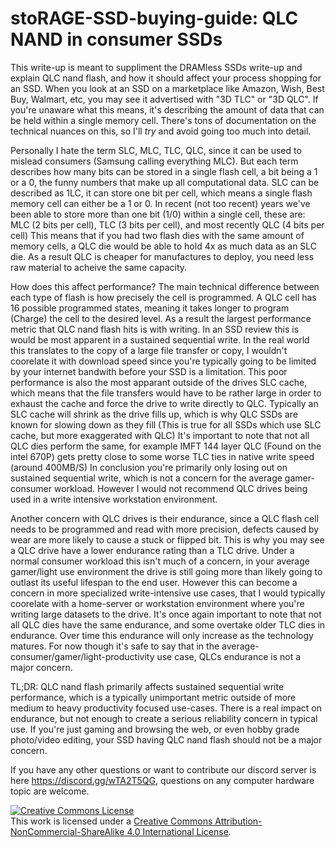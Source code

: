 # stoRAGE-SSD-buying-guide: QLC NAND in consumer SSDs
This write-up is meant to suppliment the DRAMless SSDs write-up and explain QLC nand flash, and how it should affect your process shopping for an SSD.
When you look at an SSD on a marketplace like Amazon, Wish, Best Buy, Walmart, etc, you may see it advertised with "3D TLC" or "3D QLC". If you're unaware what this means, it's describing the amount of data that can be held within a single memory cell. There's tons of documentation on the technical nuances on this, so I'll *try* and avoid going too much into detail.

Personally I hate the term SLC, MLC, TLC, QLC, since it can be used to mislead consumers (Samsung calling everything MLC). But each term describes how many bits can be stored in a single flash cell, a bit being a 1 or a 0, the funny numbers that make up all computational data. SLC can be described as 1LC, it can store one bit per cell, which means a single flash memory cell can either be a 1 or 0. In recent (not too recent) years we've been able to store more than one bit (1/0) within a single cell, these are: MLC (2 bits per cell), TLC (3 bits per cell), and most recently QLC (4 bits per cell) This means that if you had two flash dies with the same amount of memory cells, a QLC die would be able to hold 4x as much data as an SLC die. As a result QLC is cheaper for manufactures to deploy, you need less raw material to acheive the same capacity.

How does this affect performance? The main technical difference between each type of flash is how precisely the cell is programmed. A QLC cell has 16 possible programmed states, meaning it takes longer to program (Charge) the cell to the desired level. As a result the largest performance metric that QLC nand flash hits is with writing. In an SSD review this is would be most apparent in a sustained sequential write. In the real world this translates to the copy of a large file transfer or copy, I wouldn't coorelate it with download speed since you're typically going to be limited by your internet bandwith before your SSD is a limitation. This poor performance is also the most apparant outside of the drives SLC cache, which means that the file transfers would have to be rather large in order to exhaust the cache and force the drive to write directly to QLC. Typically an SLC cache will shrink as the drive fills up, which is why QLC SSDs are known for slowing down as they fill (This is true for all SSDs which use SLC cache, but more exaggerated with QLC) It's important to note that not all QLC dies perform the same, for example IMFT 144 layer QLC (Found on the intel 670P) gets pretty close to some worse TLC ties in native write speed (around 400MB/S) In conclusion you're primarily only losing out on sustained sequential write, which is not a concern for the average gamer-consumer workload. However I would not recommend QLC drives being used in a write intensive workstation environment.

Another concern with QLC drives is their endurance, since a QLC flash cell needs to be programmed and read with more precision, defects caused by wear are more likely to cause a stuck or flipped bit. This is why you may see a QLC drive have a lower endurance rating than a TLC drive. Under a normal consumer workload this isn't much of a concern, in your average gamer/light use environment the drive is still going more than likely going to outlast its useful lifespan to the end user. However this can become a concern in more specialized write-intensive use cases, that I would typically coorelate with a home-server or workstation environment where you're writing large datasets to the drive. It's once again important to note that not all QLC dies have the same endurance, and some overtake older TLC dies in endurance. Over time this endurance will only increase as the technology matures. For now though it's safe to say that in the average-consumer/gamer/light-productivity use case, QLCs endurance is not a major concern.

TL;DR: QLC nand flash primarily affects sustained sequential write performance, which is a typically unimportant metric outside of more medium to heavy productivity focused use-cases. There is a real impact on endurance, but not enough to create a serious reliability concern in typical use. If you're just gaming and browsing the web, or even hobby grade photo/video editing, your SSD having QLC nand flash should not be a major concern. 

If you have any other questions or want to contribute our discord server is here https://discord.gg/wTA2T5QG, questions on any computer hardware topic are welcome.

<a rel="license" href="http://creativecommons.org/licenses/by-nc-sa/4.0/"><img alt="Creative Commons License" style="border-width:0" src="https://i.creativecommons.org/l/by-nc-sa/4.0/88x31.png" /></a><br />This work is licensed under a <a rel="license" href="http://creativecommons.org/licenses/by-nc-sa/4.0/">Creative Commons Attribution-NonCommercial-ShareAlike 4.0 International License</a>.
